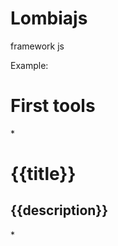 # Lombiajs
framework js

Example:

# First tools #

*<div id="app">
  <h1>{{title}}</h1>
  <h2>{{description}}</h2>
</div>*
<script>
  new Lombia({
    name: 'probando',
    data: {
      title: 'My App in LombiaJS',
      description: 'thanks for all!!'
    }
  });
</script>
